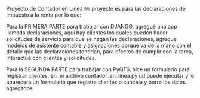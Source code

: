 Proyecto de Contador en Linea 
Mi proyecto es para las declaraciones de impuesto a la renta por lo que:

Para la PRIMERA PARTE para trabajar con DJANGO, agregué una app llamada declaraciones, aqui hay clientes los cuales pueden hacer solicitudes de servicio para que se hagan las declaraciones, agregue modelos de asistente contable y asignaciones porque va de la mano con el detalle que las declaraciones tendrían, para efectos de cumplir con la tarea, interactué con clientes y solicitudes.

Para la SEGUNDA PARTE para trabajar con PyQT6, hice un formulario para registrar clientes, en mi archivo contador_en_linea.py ud puede ejecutar y le aparecerá un formulario que registra clientes o cancela y borra los datos agregados.


